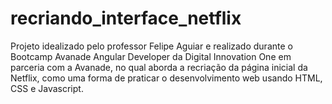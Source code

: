 # recriando_interface_netflix
Projeto idealizado pelo professor Felipe Aguiar e realizado durante o Bootcamp Avanade Angular Developer da Digital Innovation One em parceria com a Avanade, no qual aborda a recriação da página inicial da Netflix, como uma forma de praticar o desenvolvimento web usando HTML, CSS e Javascript.
